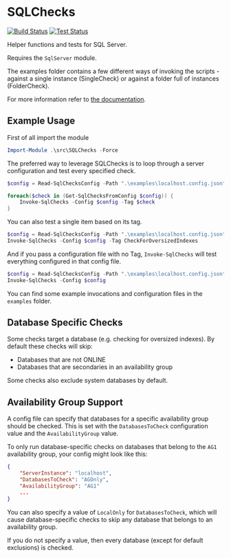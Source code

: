 # SQLChecks
[![Build Status](https://img.shields.io/appveyor/ci/taddison/SQLChecks.svg)](https://ci.appveyor.com/project/taddison/sqlchecks)
[![Test Status](https://img.shields.io/appveyor/tests/taddison/SQLChecks.svg)](https://ci.appveyor.com/project/taddison/sqlchecks/build/tests)

Helper functions and tests for SQL Server.

Requires the `SqlServer` module.

The examples folder contains a few different ways of invoking the scripts - against a single instance (SingleCheck) or against a folder full of instances (FolderCheck).

For more information refer to [the documentation](./docs/Readme.md).

## Example Usage
First of all import the module

```powershell
Import-Module .\src\SQLChecks -Force
```

The preferred way to leverage SQLChecks is to loop through a server configuration and test every specified check.

```powershell
$config = Read-SqlChecksConfig -Path ".\examples\localhost.config.json"

foreach($check in (Get-SqlChecksFromConfig $config)) {
    Invoke-SqlChecks -Config $config -Tag $check
}
```

You can also test a single item based on its tag.

```powershell
$config = Read-SqlChecksConfig -Path ".\examples\localhost.config.json"
Invoke-SqlChecks -Config $config -Tag CheckForOversizedIndexes
```

And if you pass a configuration file with no Tag, `Invoke-SqlChecks` will test everything configured in that config file.

```powershell
$config = Read-SqlChecksConfig -Path ".\examples\localhost.config.json"
Invoke-SqlChecks -Config $config
```

You can find some example invocations and configuration files in the `examples` folder.

## Database Specific Checks
Some checks target a database (e.g. checking for oversized indexes).  By default these checks will skip:

- Databases that are not ONLINE
- Databases that are secondaries in an availability group

Some checks also exclude system databases by default.

## Availability Group Support
A config file can specify that databases for a specific availability group should be checked.  This is set with the `DatabasesToCheck` configuration value and the `AvailabilityGroup` value.

To only run database-specific checks on databases that belong to the `AG1` availability group, your config might look like this:

```json
{
    "ServerInstance": "localhost",
    "DatabasesToCheck": "AGOnly",
    "AvailabilityGroup": "AG1"
    ...
}
```

You can also specify a value of `LocalOnly` for `DatabasesToCheck`, which will cause database-specific checks to skip any database that belongs to an availability group.

If you do not specify a value, then every database (except for default exclusions) is checked.